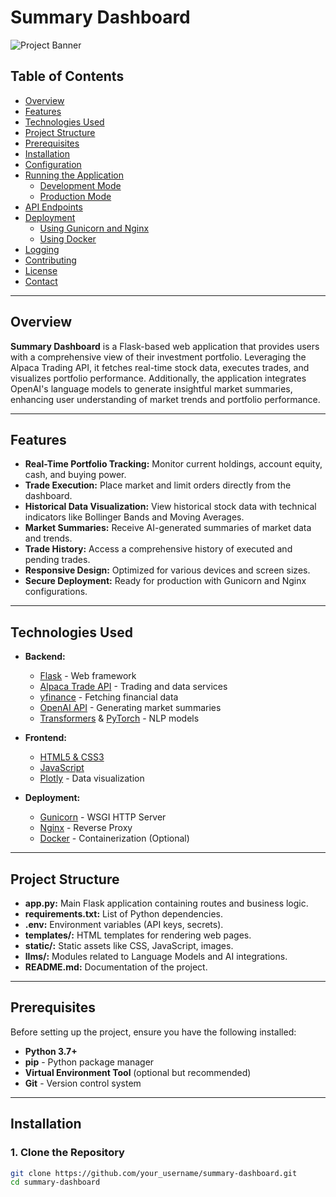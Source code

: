 # Summary Dashboard

![Project Banner](static/banner.png) <!-- Optional: Add a banner image -->

## Table of Contents

- [Overview](#overview)
- [Features](#features)
- [Technologies Used](#technologies-used)
- [Project Structure](#project-structure)
- [Prerequisites](#prerequisites)
- [Installation](#installation)
- [Configuration](#configuration)
- [Running the Application](#running-the-application)
  - [Development Mode](#development-mode)
  - [Production Mode](#production-mode)
- [API Endpoints](#api-endpoints)
- [Deployment](#deployment)
  - [Using Gunicorn and Nginx](#using-gunicorn-and-nginx)
  - [Using Docker](#using-docker)
- [Logging](#logging)
- [Contributing](#contributing)
- [License](#license)
- [Contact](#contact)

---

## Overview

**Summary Dashboard** is a Flask-based web application that provides users with a comprehensive view of their investment portfolio. Leveraging the Alpaca Trading API, it fetches real-time stock data, executes trades, and visualizes portfolio performance. Additionally, the application integrates OpenAI's language models to generate insightful market summaries, enhancing user understanding of market trends and portfolio performance.

---

## Features

- **Real-Time Portfolio Tracking:** Monitor current holdings, account equity, cash, and buying power.
- **Trade Execution:** Place market and limit orders directly from the dashboard.
- **Historical Data Visualization:** View historical stock data with technical indicators like Bollinger Bands and Moving Averages.
- **Market Summaries:** Receive AI-generated summaries of market data and trends.
- **Trade History:** Access a comprehensive history of executed and pending trades.
- **Responsive Design:** Optimized for various devices and screen sizes.
- **Secure Deployment:** Ready for production with Gunicorn and Nginx configurations.

---

## Technologies Used

- **Backend:**
  - [Flask](https://flask.palletsprojects.com/) - Web framework
  - [Alpaca Trade API](https://alpaca.markets/docs/api-documentation/) - Trading and data services
  - [yfinance](https://pypi.org/project/yfinance/) - Fetching financial data
  - [OpenAI API](https://beta.openai.com/docs/) - Generating market summaries
  - [Transformers](https://huggingface.co/transformers/) & [PyTorch](https://pytorch.org/) - NLP models

- **Frontend:**
  - [HTML5 & CSS3](https://developer.mozilla.org/en-US/docs/Web/HTML)
  - [JavaScript](https://developer.mozilla.org/en-US/docs/Web/JavaScript)
  - [Plotly](https://plotly.com/python/) - Data visualization

- **Deployment:**
  - [Gunicorn](https://gunicorn.org/) - WSGI HTTP Server
  - [Nginx](https://www.nginx.com/) - Reverse Proxy
  - [Docker](https://www.docker.com/) - Containerization (Optional)

---

## Project Structure


- **app.py:** Main Flask application containing routes and business logic.
- **requirements.txt:** List of Python dependencies.
- **.env:** Environment variables (API keys, secrets).
- **templates/:** HTML templates for rendering web pages.
- **static/:** Static assets like CSS, JavaScript, images.
- **llms/:** Modules related to Language Models and AI integrations.
- **README.md:** Documentation of the project.

---

## Prerequisites

Before setting up the project, ensure you have the following installed:

- **Python 3.7+**
- **pip** - Python package manager
- **Virtual Environment Tool** (optional but recommended)
- **Git** - Version control system

---

## Installation

### 1. Clone the Repository

```bash
git clone https://github.com/your_username/summary-dashboard.git
cd summary-dashboard
